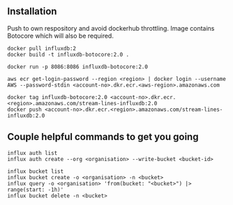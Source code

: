## Installation

Push to own respository and avoid dockerhub throttling. Image contains Botocore which will also be required.

```
docker pull influxdb:2
docker build -t influxdb-botocore:2.0 .

docker run -p 8086:8086 influxdb-botocore:2.0

aws ecr get-login-password --region <region> | docker login --username AWS --password-stdin <account-no>.dkr.ecr.<aws-region>.amazonaws.com

docker tag influxdb-botocore:2.0 <account-no>.dkr.ecr.<region>.amazonaws.com/stream-lines-influxdb:2.0
docker push <account-no>.dkr.ecr.<region>.amazonaws.com/stream-lines-influxdb:2.0
```

## Couple helpful commands to get you going

```
influx auth list
influx auth create --org <organisation> --write-bucket <bucket-id>

influx bucket list
influx bucket create -o <organisation> -n <bucket>
influx query -o <organisation> 'from(bucket: "<bucket>") |> range(start: -1h)'
influx bucket delete -n <bucket>
```
